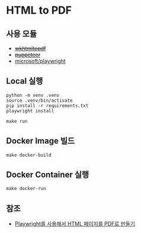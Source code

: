 # HTML to PDF

## 사용 모듈

- ~~[wkhtmltopdf](https://github.com/wkhtmltopdf/wkhtmltopdf)~~
- ~~[puppeteer](https://github.com/puppeteer/puppeteer)~~
- [microsoft/playwright](https://github.com/microsoft/playwright-python)

## Local 실행

```shell
python -m venv .venv
source .venv/bin/activate
pip install -r requirements.txt
playwright install
```

```shell
make run
```

## Docker Image 빌드

```shell
make docker-build
```

## Docker Container 실행

```shell
make docker-run
```

## 참조

- [Playwright를 사용해서 HTML 페이지를 PDF로 만들기](https://markruler.github.io/posts/pdf/html-to-pdf/)
